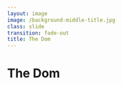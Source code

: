 ```yaml
---
layout: image
image: /background-middle-title.jpg
class: slide
transition: fade-out
title: The Dom
---
```


<div class="flex h-full flex-items-center">
  <h1 class="text-left m-b-0 font-bold">
    The Dom
  </h1>
</div>

<!-- Document Object Model -->
